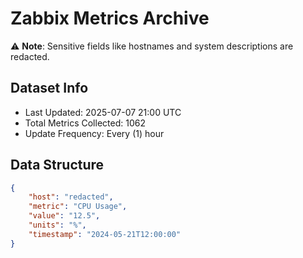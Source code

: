 # Zabbix Metrics Archive

⚠️ **Note**: Sensitive fields like hostnames and system descriptions are redacted.

## Dataset Info
- Last Updated: 2025-07-07 21:00 UTC
- Total Metrics Collected: 1062
- Update Frequency: Every (1) hour

## Data Structure
```json
{
    "host": "redacted",
    "metric": "CPU Usage",
    "value": "12.5",
    "units": "%",
    "timestamp": "2024-05-21T12:00:00"
}
```
